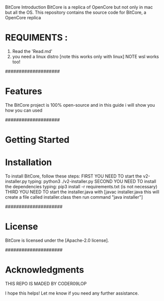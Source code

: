 BitCore
Introduction
BitCore is a replica of OpenCore but not only in mac but all the OS. This repository contains the source code for BitCore, a OpenCore replica

# REQUIMENTS :
1. Read the 'Read.md'
2. you need a linux distro [note this works only with linux]
NOTE wsl works too!


####################


# Features
The BitCore project is 100% open-source and in this guide i will show you how you can used



####################


# Getting Started
# Installation
To install BitCore, follow these steps:
FIRST YOU NEED TO start the v2-installer.py typing: python3 ./v2-installer.py
SECOND YOU NEED TO install the dependencies typing: pip3 install -r requirements.txt (is not necessary)
THIRD YOU NEED TO start the installer.java with [javac installer.java this will create a file called installer.class then run command "java installer"]


#####################


# License
BitCore is licensed under the [Apache-2.0 license].


#####################


# Acknowledgments
THIS REPO IS MADED BY CODER09LOP

I hope this helps! Let me know if you need any further assistance.
